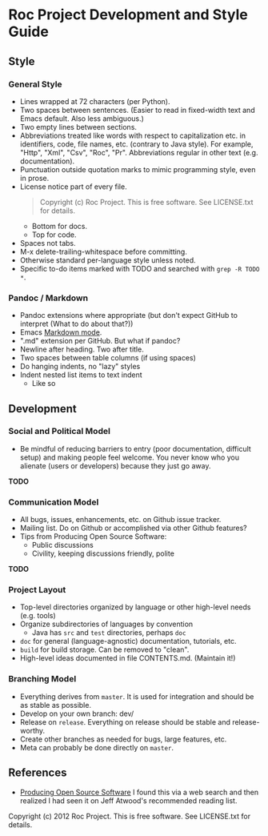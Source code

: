 Roc Project Development and Style Guide
=======================================


Style
-----


### General Style ###

* Lines wrapped at 72 characters (per Python).
* Two spaces between sentences.  (Easier to read in fixed-width text and
  Emacs default.  Also less ambiguous.)
* Two empty lines between sections.
* Abbreviations treated like words with respect to capitalization
  etc. in identifiers, code, file names, etc. (contrary to Java
  style).  For example, "Http", "Xml", "Csv", "Roc", "Pr".
  Abbreviations regular in other text (e.g. documentation).
* Punctuation outside quotation marks to mimic programming style, even
  in prose.
* License notice part of every file.
  > Copyright (c) <year> Roc Project.  This is free software.  See LICENSE.txt for details.
  * Bottom for docs.
  * Top for code.
* Spaces not tabs.
* M-x delete-trailing-whitespace before committing.
* Otherwise standard per-language style unless noted.
* Specific to-do items marked with TODO and searched with `grep -R TODO *`.


### Pandoc / Markdown ###

* Pandoc extensions where appropriate (but don't expect GitHub to
  interpret (What to do about that?))
* Emacs [Markdown mode](http://jblevins.org/projects/markdown-mode/).
* ".md" extension per GitHub.  But what if pandoc?
* Newline after heading.  Two after title.
* Two spaces between table columns (if using spaces)
* Do hanging indents, no "lazy" styles
* Indent nested list items to text indent
  * Like so


Development
-----------


### Social and Political Model ###

* Be mindful of reducing barriers to entry (poor documentation,
  difficult setup) and making people feel welcome.  You never know who
  you alienate (users or developers) because they just go away.

**TODO**


### Communication Model ###

* All bugs, issues, enhancements, etc. on Github issue tracker.
* Mailing list.  Do on Github or accomplished via other Github features?
* Tips from Producing Open Source Software:
  * Public discussions
  * Civility, keeping discussions friendly, polite

**TODO**


### Project Layout ###

* Top-level directories organized by language or other high-level needs
  (e.g. tools)
* Organize subdirectories of languages by convention
  * Java has `src` and `test` directories, perhaps `doc`
* `doc` for general (language-agnostic) documentation, tutorials, etc.
* `build` for build storage.  Can be removed to "clean".
* High-level ideas documented in file CONTENTS.md.  (Maintain it!)


### Branching Model ###

* Everything derives from `master`.  It is used for integration and
  should be as stable as possible.
* Develop on your own branch: dev/<username>
* Release on `release`.  Everything on release should be stable and
  release-worthy.
* Create other branches as needed for bugs, large features, etc.
* Meta can probably be done directly on `master`.


References
----------

* [Producing Open Source
  Software](http://producingoss.com/en/index.html) I found this via a
  web search and then realized I had seen it on Jeff Atwood's
  recommended reading list.


Copyright (c) 2012 Roc Project.  This is free software.  See LICENSE.txt
for details.
